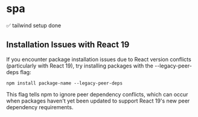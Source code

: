 # spa
✅ tailwind setup done 


## Installation Issues with React 19
If you encounter package installation issues due to React version conflicts (particularly with React 19), try installing packages with the --legacy-peer-deps flag:

`npm install package-name --legacy-peer-deps `


This flag tells npm to ignore peer dependency conflicts, which can occur when packages haven't yet been updated to support React 19's new peer dependency requirements.

